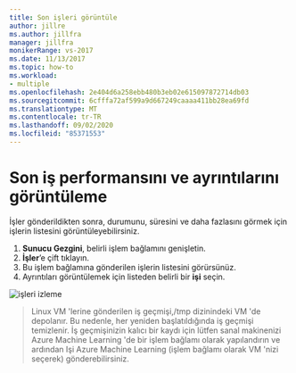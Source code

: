 ```yaml
---
title: Son işleri görüntüle
author: jillre
ms.author: jillfra
manager: jillfra
monikerRange: vs-2017
ms.date: 11/13/2017
ms.topic: how-to
ms.workload:
- multiple
ms.openlocfilehash: 2e404d6a258ebb480b3eb02e615097872714db03
ms.sourcegitcommit: 6cfffa72af599a9d667249caaaa411bb28ea69fd
ms.translationtype: MT
ms.contentlocale: tr-TR
ms.lasthandoff: 09/02/2020
ms.locfileid: "85371553"
---
```

# <a name="view-recent-job-performance-and-details"></a>Son iş performansını ve ayrıntılarını görüntüleme

İşler gönderildikten sonra, durumunu, süresini ve daha fazlasını görmek için işlerin listesini görüntüleyebilirsiniz.

1. **Sunucu Gezgini**, belirli işlem bağlamını genişletin.
2. **İşler**’e çift tıklayın.
3. Bu işlem bağlamına gönderilen işlerin listesini görürsünüz.
4. Ayrıntıları görüntülemek için listeden belirli bir **işi** seçin.

![işleri izleme](media/job-details/monitor-jobs.png)

> Linux VM 'lerine gönderilen iş geçmişi,/tmp dizinindeki VM 'de depolanır. Bu nedenle, her yeniden başlatıldığında iş geçmişi temizlenir. İş geçmişinizin kalıcı bir kaydı için lütfen sanal makinenizi Azure Machine Learning 'de bir işlem bağlamı olarak yapılandırın ve ardından Işi Azure Machine Learning (işlem bağlamı olarak VM 'nizi seçerek) gönderebilirsiniz.
